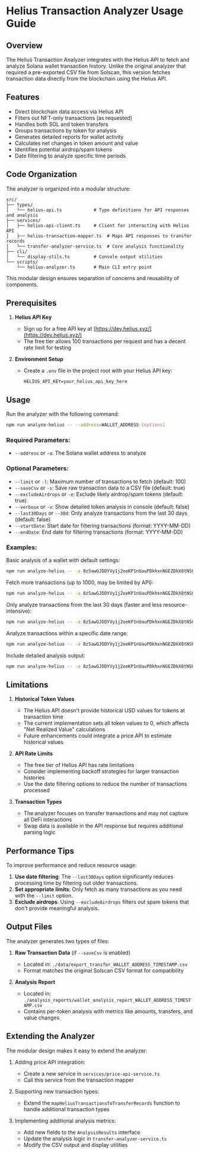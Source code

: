 # Helius Transaction Analyzer Usage Guide

## Overview

The Helius Transaction Analyzer integrates with the Helius API to fetch and analyze Solana wallet transaction history. Unlike the original analyzer that required a pre-exported CSV file from Solscan, this version fetches transaction data directly from the blockchain using the Helius API.

## Features

- Direct blockchain data access via Helius API
- Filters out NFT-only transactions (as requested)
- Handles both SOL and token transfers
- Groups transactions by token for analysis
- Generates detailed reports for wallet activity
- Calculates net changes in token amount and value
- Identifies potential airdrop/spam tokens
- Date filtering to analyze specific time periods

## Code Organization

The analyzer is organized into a modular structure:

```
src/
├── types/
│   └── helius-api.ts            # Type definitions for API responses and analysis
├── services/
│   ├── helius-api-client.ts     # Client for interacting with Helius API
│   ├── helius-transaction-mapper.ts  # Maps API responses to transfer records
│   └── transfer-analyzer-service.ts  # Core analysis functionality
├── cli/
│   └── display-utils.ts         # Console output utilities
└── scripts/
    └── helius-analyzer.ts       # Main CLI entry point
```

This modular design ensures separation of concerns and reusability of components.

## Prerequisites

1. **Helius API Key**
   - Sign up for a free API key at [https://dev.helius.xyz/](https://dev.helius.xyz/)
   - The free tier allows 100 transactions per request and has a decent rate limit for testing

2. **Environment Setup**
   - Create a `.env` file in the project root with your Helius API key:
     ```
     HELIUS_API_KEY=your_helius_api_key_here
     ```

## Usage

Run the analyzer with the following command:

```bash
npm run analyze-helius -- --address=WALLET_ADDRESS [options]
```

### Required Parameters:

- `--address` or `-a`: The Solana wallet address to analyze

### Optional Parameters:

- `--limit` or `-l`: Maximum number of transactions to fetch (default: 100)
- `--saveCsv` or `-s`: Save raw transaction data to a CSV file (default: true)
- `--excludeAirdrops` or `-e`: Exclude likely airdrop/spam tokens (default: true)
- `--verbose` or `-v`: Show detailed token analysis in console (default: false)
- `--last30Days` or `--30d`: Only analyze transactions from the last 30 days (default: false)
- `--startDate`: Start date for filtering transactions (format: YYYY-MM-DD)
- `--endDate`: End date for filtering transactions (format: YYYY-MM-DD)

### Examples:

Basic analysis of a wallet with default settings:
```bash
npm run analyze-helius -- -a 8z5awGJDDYVy1j2oeKP1nUauPDkhxnNGEZDkX8tNSQdb
```

Fetch more transactions (up to 1000, may be limited by API):
```bash
npm run analyze-helius -- -a 8z5awGJDDYVy1j2oeKP1nUauPDkhxnNGEZDkX8tNSQdb -l 500
```

Only analyze transactions from the last 30 days (faster and less resource-intensive):
```bash
npm run analyze-helius -- -a 8z5awGJDDYVy1j2oeKP1nUauPDkhxnNGEZDkX8tNSQdb --last30Days
```

Analyze transactions within a specific date range:
```bash
npm run analyze-helius -- -a 8z5awGJDDYVy1j2oeKP1nUauPDkhxnNGEZDkX8tNSQdb --startDate 2023-01-01 --endDate 2023-03-31
```

Include detailed analysis output:
```bash
npm run analyze-helius -- -a 8z5awGJDDYVy1j2oeKP1nUauPDkhxnNGEZDkX8tNSQdb -v
```

## Limitations

1. **Historical Token Values**
   - The Helius API doesn't provide historical USD values for tokens at transaction time
   - The current implementation sets all token values to 0, which affects "Net Realized Value" calculations
   - Future enhancements could integrate a price API to estimate historical values

2. **API Rate Limits**
   - The free tier of Helius API has rate limitations
   - Consider implementing backoff strategies for larger transaction histories
   - Use the date filtering options to reduce the number of transactions processed

3. **Transaction Types**
   - The analyzer focuses on transfer transactions and may not capture all DeFi interactions
   - Swap data is available in the API response but requires additional parsing logic

## Performance Tips

To improve performance and reduce resource usage:

1. **Use date filtering**: The `--last30Days` option significantly reduces processing time by filtering out older transactions.
2. **Set appropriate limits**: Only fetch as many transactions as you need with the `--limit` option.
3. **Exclude airdrops**: Using `--excludeAirdrops` filters out spam tokens that don't provide meaningful analysis.

## Output Files

The analyzer generates two types of files:

1. **Raw Transaction Data** (if `--saveCsv` is enabled)
   - Located in: `./data/export_transfer_WALLET_ADDRESS_TIMESTAMP.csv`
   - Format matches the original Solscan CSV format for compatibility

2. **Analysis Report**
   - Located in: `./analysis_reports/wallet_analysis_report_WALLET_ADDRESS_TIMESTAMP.csv`
   - Contains per-token analysis with metrics like amounts, transfers, and value changes

## Extending the Analyzer

The modular design makes it easy to extend the analyzer:

1. Adding price API integration:
   - Create a new service in `services/price-api-service.ts`
   - Call this service from the transaction mapper

2. Supporting new transaction types:
   - Extend the `mapHeliusTransactionsToTransferRecords` function to handle additional transaction types

3. Implementing additional analysis metrics:
   - Add new fields to the `AnalysisResults` interface
   - Update the analysis logic in `transfer-analyzer-service.ts`
   - Modify the CSV output and display utilities 